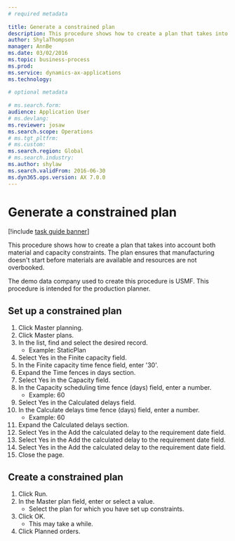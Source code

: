 ```yaml
--- 
# required metadata 
 
title: Generate a constrained plan
description: This procedure shows how to create a plan that takes into account both material and capacity constraints. 
author: ShylaThompson
manager: AnnBe 
ms.date: 03/02/2016
ms.topic: business-process 
ms.prod:  
ms.service: dynamics-ax-applications 
ms.technology:  
 
# optional metadata 
 
# ms.search.form:   
audience: Application User 
# ms.devlang:  
ms.reviewer: josaw
ms.search.scope: Operations 
# ms.tgt_pltfrm:  
# ms.custom:  
ms.search.region: Global
# ms.search.industry: 
ms.author: shylaw
ms.search.validFrom: 2016-06-30 
ms.dyn365.ops.version: AX 7.0.0 
---
```

# Generate a constrained plan

[!include [task guide banner](../../includes/task-guide-banner.md)]

This procedure shows how to create a plan that takes into account both material and capacity constraints. The plan ensures that manufacturing doesn't start before materials are available and resources are not overbooked. 

The demo data company used to create this procedure is USMF. This procedure is intended for the production planner.


## Set up a constrained plan
1. Click Master planning.
2. Click Master plans.
3. In the list, find and select the desired record.
    * Example: StaticPlan  
4. Select Yes in the Finite capacity field.
5. In the Finite capacity time fence field, enter '30'.
6. Expand the Time fences in days section.
7. Select Yes in the Capacity field.
8. In the Capacity scheduling time fence (days) field, enter a number.
    * Example: 60  
9. Select Yes in the Calculated delays field.
10. In the Calculate delays time fence (days) field, enter a number.
    * Example: 60  
11. Expand the Calculated delays section.
12. Select Yes in the Add the calculated delay to the requirement date field.
13. Select Yes in the Add the calculated delay to the requirement date field.
14. Select Yes in the Add the calculated delay to the requirement date field.
15. Close the page.

## Create a constrained plan
1. Click Run.
2. In the Master plan field, enter or select a value.
    * Select the plan for which you have set up constraints.  
3. Click OK.
    * This may take a while.  
4. Click Planned orders.

